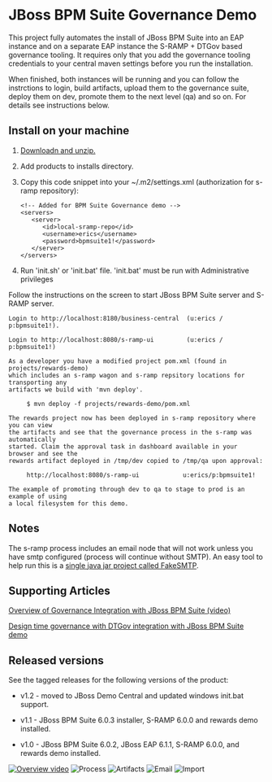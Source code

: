 JBoss BPM Suite Governance Demo
===============================
This project fully automates the install of JBoss BPM Suite into an EAP instance and on a separate EAP instance the S-RAMP + DTGov based governance 
tooling. It requires only that you add the governance tooling credentials to your central maven settings before you run the
installation.

When finished, both instances will be running and you can follow the instrctions to login, build artifacts, upload them to the
governance suite, deploy them on dev, promote them to the next level (qa) and so on. For details see instructions below.


Install on your machine
-----------------------
1. [Downloadn and unzip.](https://github.com/jbossdemocentral/bpms-governance-demo/archive/master.zip)

2. Add products to installs directory.

3. Copy this code snippet into your ~/.m2/settings.xml (authorization for s-ramp repository):

   ```
   <!-- Added for BPM Suite Governance demo -->
   <servers>
      <server>
         <id>local-sramp-repo</id>
         <username>erics</username>
         <password>bpmsuite1!</password>
      </server>
   </servers>
   ```

4. Run 'init.sh' or 'init.bat' file. 'init.bat' must be run with Administrative privileges

Follow the instructions on the screen to start JBoss BPM Suite server and S-RAMP server.

   ```
   Login to http://localhost:8180/business-central  (u:erics / p:bpmsuite1!).

   Login to http://localhost:8080/s-ramp-ui         (u:erics / p:bpmsuite1!)

   As a developer you have a modified project pom.xml (found in projects/rewards-demo)
   which includes an s-ramp wagon and s-ramp repsitory locations for transporting any
   artifacts we build with 'mvn deploy'.

        $ mvn deploy -f projects/rewards-demo/pom.xml

   The rewards project now has been deployed in s-ramp repository where you can view
   the artifacts and see that the governance process in the s-ramp was automatically
   started. Claim the approval task in dashboard available in your browser and see the
   rewards artifact deployed in /tmp/dev copied to /tmp/qa upon approval:

        http://localhost:8080/s-ramp-ui            u:erics/p:bpmsuite1!       

   The example of promoting through dev to qa to stage to prod is an example of using
   a local filesystem for this demo.
   ```


Notes
-----
The s-ramp process includes an email node that will not work unless you have smtp configured (process will continue without SMTP). 
An easy tool to help run this is a [single java jar project called FakeSMTP](http://nilhcem.github.io/FakeSMTP).


Supporting Articles
-------------------
[Overview of Governance Integration with JBoss BPM Suite (video)](http://www.schabell.org/2014/12/overview-governance-integration-jboss-bpmsuite.html)

[Design time governance with DTGov integration with JBoss BPM Suite demo](http://www.schabell.org/2014/08/design-time-governance-dtgov-bpmsuite-demo.html)


Released versions
-----------------
See the tagged releases for the following versions of the product:

- v1.2 - moved to JBoss Demo Central and updated windows init.bat support.

- v1.1 - JBoss BPM Suite 6.0.3 installer, S-RAMP 6.0.0 and rewards demo installed.

- v1.0 - JBoss BPM Suite 6.0.2, JBoss EAP 6.1.1, S-RAMP 6.0.0, and rewards demo installed.


[![Overview video](https://github.com/jbossdemocentral/bpms-governance-demo/blob/master/docs/demo-images/overview-video.png?raw=true)](http://vimeo.com/ericschabell/bpms-governance-demo-overview)
![Process](https://github.com/jbossdemocentral/bpms-governance-demo/blob/master/docs/demo-images/dtgov-process.png?raw=true)
![Artifacts](https://github.com/jbossdemocentral/bpms-governance-demo/blob/master/docs/demo-images/sramp-artifacts.png?raw=true)
![Email](https://github.com/jbossdemocentral/bpms-governance-demo/blob/master/docs/demo-images/sramp-email-notify.png?raw=true)
![Import](https://github.com/jbossdemocentral/bpms-governance-demo/blob/master/docs/demo-images/sramp-import-rewards.png?raw=true)

